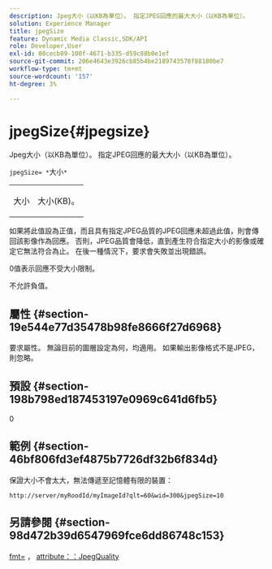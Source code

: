 ```yaml
---
description: Jpeg大小（以KB為單位）。 指定JPEG回應的最大大小（以KB為單位）。
solution: Experience Manager
title: jpegSize
feature: Dynamic Media Classic,SDK/API
role: Developer,User
exl-id: 08cecb09-100f-4671-b335-d59c88b0e1ef
source-git-commit: 206e4643e3926cb85b4be2189743578f88180be7
workflow-type: tm+mt
source-wordcount: '157'
ht-degree: 3%

---
```


# jpegSize{#jpegsize}

Jpeg大小（以KB為單位）。 指定JPEG回應的最大大小（以KB為單位）。

`jpegSize= *`大小`*`

<table id="simpletable_EC2A8D8B65854B45B9CB184DA1069355"> 
 <tr class="strow"> 
  <td class="stentry"> <p><span class="codeph"> <span class="varname"> 大小</span></span> </p> </td> 
  <td class="stentry"> <p>大小(KB)。 </p></td> 
 </tr> 
</table>

如果將此值設為正值，而且具有指定JPEG品質的JPEG回應未超過此值，則會傳回該影像作為回應。 否則，JPEG品質會降低，直到產生符合指定大小的影像或確定它無法符合為止。 在後一種情況下，要求會失敗並出現錯誤。

0值表示回應不受大小限制。

不允許負值。

## 屬性 {#section-19e544e77d35478b98fe8666f27d6968}

要求屬性。 無論目前的圖層設定為何，均適用。 如果輸出影像格式不是JPEG，則忽略。

## 預設 {#section-198b798ed187453197e0969c641d6fb5}

0

## 範例 {#section-46bf806fd3ef4875b7726df32b6f834d}

保證大小不會太大，無法傳遞至記憶體有限的裝置：

`http://server/myRoodId/myImageId?qlt=60&wid=300&jpegSize=10`

## 另請參閱 {#section-98d472b39d6547969fce6dd86748c153}

[fmt=](../../../../../is-api/http-ref/image-serving-api-ref/c-http-protocol-reference/c-command-reference/r-is-http-fmt.md#reference-cdf10043423b45ba9fe15157fb3ae37a) ， [attribute：：JpegQuality](../../../../../is-api/image-catalog/image-serving-api-ref/c-image-catalog-reference/c-attributes-reference/r-jpegquality.md#reference-4a879e7c46024c8a898a9fd226f9eb09)
